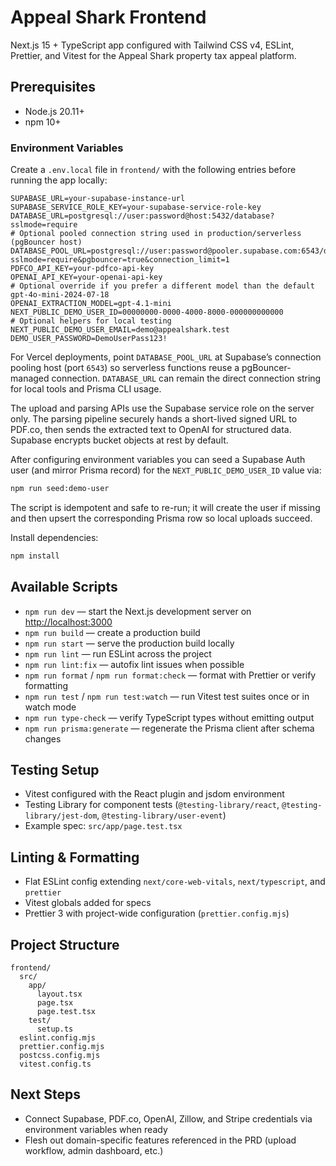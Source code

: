 # Appeal Shark Frontend

Next.js 15 + TypeScript app configured with Tailwind CSS v4, ESLint, Prettier, and Vitest for the Appeal Shark property tax appeal platform.

## Prerequisites

- Node.js 20.11+
- npm 10+

### Environment Variables

Create a `.env.local` file in `frontend/` with the following entries before running the app locally:

```
SUPABASE_URL=your-supabase-instance-url
SUPABASE_SERVICE_ROLE_KEY=your-supabase-service-role-key
DATABASE_URL=postgresql://user:password@host:5432/database?sslmode=require
# Optional pooled connection string used in production/serverless (pgBouncer host)
DATABASE_POOL_URL=postgresql://user:password@pooler.supabase.com:6543/database?sslmode=require&pgbouncer=true&connection_limit=1
PDFCO_API_KEY=your-pdfco-api-key
OPENAI_API_KEY=your-openai-api-key
# Optional override if you prefer a different model than the default gpt-4o-mini-2024-07-18
OPENAI_EXTRACTION_MODEL=gpt-4.1-mini
NEXT_PUBLIC_DEMO_USER_ID=00000000-0000-4000-8000-000000000000
# Optional helpers for local testing
NEXT_PUBLIC_DEMO_USER_EMAIL=demo@appealshark.test
DEMO_USER_PASSWORD=DemoUserPass123!
```

For Vercel deployments, point `DATABASE_POOL_URL` at Supabase’s connection pooling host (port `6543`) so serverless
functions reuse a pgBouncer-managed connection. `DATABASE_URL` can remain the direct connection string for local tools and
Prisma CLI usage.

The upload and parsing APIs use the Supabase service role on the server only. The parsing pipeline securely hands a short-lived signed URL to PDF.co, then sends the extracted text to OpenAI for structured data. Supabase encrypts bucket objects at rest by default.

After configuring environment variables you can seed a Supabase Auth user (and mirror Prisma record) for the `NEXT_PUBLIC_DEMO_USER_ID` value via:

```bash
npm run seed:demo-user
```

The script is idempotent and safe to re-run; it will create the user if missing and then upsert the corresponding Prisma row so local uploads succeed.

Install dependencies:

```bash
npm install
```

## Available Scripts

- `npm run dev` — start the Next.js development server on [http://localhost:3000](http://localhost:3000)
- `npm run build` — create a production build
- `npm run start` — serve the production build locally
- `npm run lint` — run ESLint across the project
- `npm run lint:fix` — autofix lint issues when possible
- `npm run format` / `npm run format:check` — format with Prettier or verify formatting
- `npm run test` / `npm run test:watch` — run Vitest test suites once or in watch mode
- `npm run type-check` — verify TypeScript types without emitting output
- `npm run prisma:generate` — regenerate the Prisma client after schema changes

## Testing Setup

- Vitest configured with the React plugin and jsdom environment
- Testing Library for component tests (`@testing-library/react`, `@testing-library/jest-dom`, `@testing-library/user-event`)
- Example spec: `src/app/page.test.tsx`

## Linting & Formatting

- Flat ESLint config extending `next/core-web-vitals`, `next/typescript`, and `prettier`
- Vitest globals added for specs
- Prettier 3 with project-wide configuration (`prettier.config.mjs`)

## Project Structure

```
frontend/
  src/
    app/
      layout.tsx
      page.tsx
      page.test.tsx
    test/
      setup.ts
  eslint.config.mjs
  prettier.config.mjs
  postcss.config.mjs
  vitest.config.ts
```

## Next Steps

- Connect Supabase, PDF.co, OpenAI, Zillow, and Stripe credentials via environment variables when ready
- Flesh out domain-specific features referenced in the PRD (upload workflow, admin dashboard, etc.)
